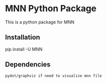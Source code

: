 MNN Python Package
===================================================
  This is a python package for MNN
 

Installation
---------------------------------------------------
  
  pip install -U MNN


Dependencies
---------------------------------------------------

    pydot/graphviz if need to visualize mnn file 

